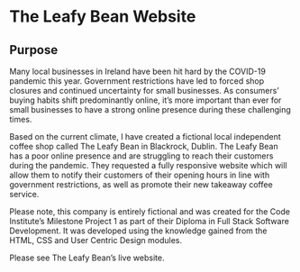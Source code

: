 # The Leafy Bean Website

## Purpose

Many local businesses in Ireland have been hit hard by the COVID-19 pandemic this year. 
Government restrictions have led to forced shop closures and continued uncertainty for small businesses. 
As consumers’ buying habits shift predominantly online, it’s more important than ever for small businesses to have a strong online presence during these challenging times. 

Based on the current climate, I have created a fictional local independent coffee shop called The Leafy Bean in Blackrock, Dublin. The Leafy Bean has a poor online presence and are struggling to reach their customers during the pandemic. They requested a fully responsive website which will allow them to notify their customers of their opening hours in line with government restrictions, as well as promote their new takeaway coffee service. 

Please note, this company is entirely fictional and was created for the Code Institute’s Milestone Project 1 as part of their Diploma in Full Stack Software Development. 
It was developed using the knowledge gained from the HTML, CSS and User Centric Design modules. 

Please see The Leafy Bean’s live website. 